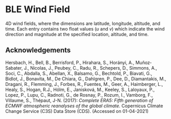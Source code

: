 # BLE Wind Field

4D wind fields, where the dimensions are latitude, longitude, altitude, and
time. Each entry contains two float values (_u_ and _v_) which indicate the wind
direction and magnitude at the specified location, altitude, and time.

## Acknowledgements

Hersbach, H., Bell, B., Berrisford, P., Hirahara, S., Horányi, A., Muñoz‐Sabater, J., Nicolas, J., Peubey, C., Radu, R., Schepers, D., Simmons, A., Soci, C., Abdalla, S., Abellan, X., Balsamo, G., Bechtold, P., Biavati, G., Bidlot, J., Bonavita, M., De Chiara, G., Dahlgren, P., Dee, D., Diamantakis, M., Dragani, R., Flemming, J., Forbes, R., Fuentes, M., Geer, A., Haimberger, L., Healy, S., Hogan, R.J., Hólm, E., Janisková, M., Keeley, S., Laloyaux, P., Lopez, P., Lupu, C., Radnoti, G., de Rosnay, P., Rozum, I., Vamborg, F., Villaume, S., Thépaut, J-N. (2017): *Complete ERA5: Fifth generation of ECMWF atmospheric reanalyses of the global climate.* Copernicus Climate Change Service (C3S) Data Store (CDS). (Accessed on 01-04-2021)
